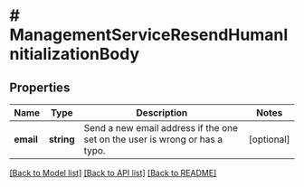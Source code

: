 # # ManagementServiceResendHumanInitializationBody

## Properties

Name | Type | Description | Notes
------------ | ------------- | ------------- | -------------
**email** | **string** | Send a new email address if the one set on the user is wrong or has a typo. | [optional]

[[Back to Model list]](../../README.md#models) [[Back to API list]](../../README.md#endpoints) [[Back to README]](../../README.md)
